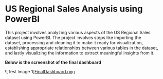 # US Regional Sales Analysis using PowerBI
 This project involves analyzing various aspects of the US Regional Sales dataset using PowerBI. The project involves steps like importing the dataset, processing and cleaning it to make it ready for visualization, establishing appropriate relationships between various tables in the dataset, and lastly visualizing the information to extract meaningful insights from it.


**Below is the screenshot of the final dashboard**

![Test Image 1][FinalDashboard.png](https://github.com/SanghviPrabhakar/US-Regional-Sales-Analysis-using-PowerBI/blob/main/FinalDashboard.png)
